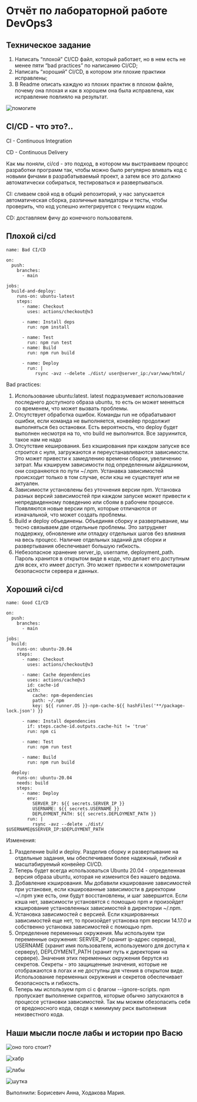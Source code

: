 # Отчёт по лабораторной работе DevOps3

## Техническое задание
1. Написать “плохой” CI/CD файл, который работает, но в нем есть не менее пяти “bad practices” по написанию CI/CD;
2. Написать “хороший” CI/CD, в котором эти плохие практики исправлены;
3. В Readme описать каждую из плохих практик в плохом файле, почему она плохая и как в хорошем она была исправлена, как исправление повлияло на результат.

![помогите](https://github.com/paltovkletku/babaiki_devops_clouds/blob/main/DevOps/Lab3/images/%D0%BA%D0%BE%D1%82%D0%B8%D0%BA.jpg)

## CI/CD - что это?..

CI - Continuous Integration

CD - Continuous Delivery

Как мы поняли, ci/cd - это подход, в котором мы выстраиваем процесс разработки программ так, чтобы можно было регулярно вливать код с новыми фичами в разрабатываемый проект, а затем все это должно автоматически собираться, тестироваться и развертываться.

CI: сливаем свой код в общий репозиторий, у нас запускается автоматическая сборка, различные валидаторы и тесты, чтобы проверить, что код успешно интегрируется с текущим кодом.

CD: доставляем фичу до конечного пользователя.

## Плохой ci/cd

```
name: Bad CI/CD

on:
  push:
    branches:
      - main

jobs:
  build-and-deploy:
    runs-on: ubuntu-latest
    steps:
      - name: Checkout
        uses: actions/checkout@v3

      - name: Install deps
        run: npm install

      - name: Test
        run: npm run test
      - name: Build
        run: npm run build

      - name: Deploy
        run: |
           rsync -avz --delete ./dist/ user@server_ip:/var/www/html/
```

Bad practices:
1. Использование ubuntu:latest. latest подразумевает использование последнего доступного образа ubuntu, то есть он может меняться со временем, что может вызвать проблемы.
2. Отсутствует обработка ошибок. Команды run не обрабатывают ошибки, если команда не выполняется, конвейер продолжит выполняться без остановки. Есть вероятность, что deploy будет выполнен несмотря на то, что build не выполнится. Все заруинится, такое нам не надо
3. Отсутствие кеширования. Без кэширования при каждом запуске все строится с нуля, загружаются и переустанавливаются зависимости. Это может привести к замедлению времени сборки, увеличению затрат. Мы кэшируем зависимости под определенным айдишником, они сохраняются по пути ~/.npm. Устанавка зависимостей происходит только в том случае, если кэш не существует или не актуален.
4. Зависимости установлены без уточнения версии npm. Установка разных версий зависимостей при каждом запуске может привести к непредвиденному поведению или сбоям в рабочем процессе. Появляются новые версии npm, которые отличаются от изначальной, что может создать проблемы.
5. Build и deploy объединены. Объединяя сборку и развертывание, мы тесно связываем две отдельные проблемы. Это затрудняет поддержку, обновление или отладку отдельных шагов без влияния на весь процесс. Наличие отдельных заданий для сборки и развертывания обеспечивает большую гибкость.
6. Небезопасное хранение server_ip, username, deployment_path. Пароль хранится в открытом виде в коде, что делает его доступным для всех, кто имеет доступ. Это может привести к компрометации безопасности сервера и данных.

## Хороший ci/cd

```
name: Good CI/CD

on:
  push:
    branches:
      - main

jobs:
  build:
    runs-on: ubuntu-20.04
    steps: 
      - name: Checkout
        uses: actions/checkout@v3

      - name: Cache dependencies
        uses: actions/cache@v3
        id: cache-id
        with:
          cache: npm-dependencies
          path: ~/.npm
          key: ${{ runner.OS }}-npm-cache-${{ hashFiles('**/package-lock.json') }}

      - name: Install dependencies
        if: steps.cache-id.outputs.cache-hit != 'true'
        run: npm ci

      - name: Test
        run: npm run test

      - name: Build
        run: npm run build

  deploy:
    runs-on: ubuntu-20.04
    needs: build
    steps:
      - name: Deploy
        env:
          SERVER_IP: ${{ secrets.SERVER_IP }}
          USERNAME: ${{ secrets.USERNAME }}
          DEPLOYMENT_PATH: ${{ secrets.DEPLOYMENT_PATH }}
        run: |
          rsync -avz --delete ./dist/ $USERNAME@$SERVER_IP:$DEPLOYMENT_PATH
```

Изменения:
1. Разделение build и deploy. Разделив сборку и развертывание на отдельные задания, мы обеспечиваем более надежный, гибкий и масштабируемый конвейер CI/CD.
2. Теперь будет всегда использоваться Ubuntu 20.04 - определенная версия образа ubuntu, которая не изменится без нашего ведома.
3. Добавление кэширования. Мы добавили кэширование зависимостей при установке, если кэшированные зависимости в директории ~/.npm уже есть, они будут восстановлены, и шаг завершится. Если кэша нет, зависимости установятся с помощью npm и произойдет кэширование установленных зависимостей в директории ~/.npm.
4. Установка зависимостей с версией. Если кэшированных зависимостей еще нет, то произойдет установка npm версии 14.17.0 и собственно установка зависимостей с помощью npm.
5. Определение переменных окружения. Мы используем три переменные окружения: SERVER_IP (хранит ip-адрес сервера), USERNAME (хранит имя пользователя, используемого для доступа к серверу), DEPLOYMENT_PATH (хранит путь к директории на сервере). Значения этих переменных окружения берутся из секретов. Секреты - это защищенные значения, которые не отображаются в логах и не доступны для чтения в открытом виде. Использование переменных окружения и секретов обеспечивает безопасность и гибкость.
6. Теперь мы используем npm ci с флагом --ignore-scripts. npm пропускает выполнение скриптов, которые обычно запускаются в процессе установки зависимостей. Так мы можем обезопасить себя от вредоносного кода, сводя к минимуму риск выполнения неизвестного кода.

## Наши мысли после лабы и истории про Васю

![оно того стоит?](https://github.com/paltovkletku/babaiki_devops_clouds/blob/main/DevOps/Lab3/images/%D0%B1%D0%BE%D0%B1%D0%B0%D0%BA%D0%B0.jpg)

![хабр](https://github.com/paltovkletku/babaiki_devops_clouds/blob/main/DevOps/Lab3/images/%D1%85%D0%B0%D0%B1%D1%80.jpg)

![лабы](https://github.com/paltovkletku/babaiki_devops_clouds/blob/main/DevOps/Lab3/images/%D0%BB%D0%B0%D0%B1%D1%8B.jpg)

![шутка](https://github.com/paltovkletku/babaiki_devops_clouds/blob/main/DevOps/Lab3/images/%D1%88%D1%83%D1%82%D0%BA%D0%B0.jpg)





Выполнили: Борисевич Анна, Ходакова Мария.

